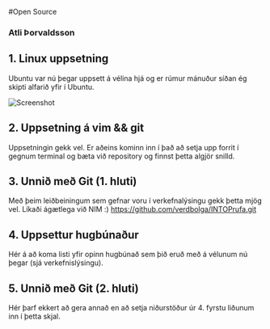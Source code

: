 #Open Source

### Atli Þorvaldsson

## 1. Linux uppsetning

Ubuntu var nú þegar uppsett á vélina hjá og er rúmur mánuður síðan ég skipti alfarið yfir í Ubuntu.

![Screenshot](http://s23.postimg.org/doqpq853f/Screen.png)


## 2. Uppsetning á vim && git

Uppsetningin gekk vel. Er aðeins kominn inn í það að setja upp forrit í gegnum terminal og bæta við repository
og finnst þetta algjör snilld.

## 3. Unnið með Git (1. hluti)

Með þeim leiðbeiningum sem gefnar voru í verkefnalýsingu gekk þetta mjög vel. Líkaði ágætlega við NIM :)
https://github.com/verdbolga/INTOPrufa.git

## 4. Uppsettur hugbúnaður

Hér á að koma listi yfir opinn hugbúnað sem þið eruð með á vélunum nú þegar (sjá verkefnislýsingu).

## 5. Unnið með Git (2. hluti)

Hér þarf ekkert að gera annað en að setja niðurstöður úr 4. fyrstu liðunum inn í þetta skjal.

